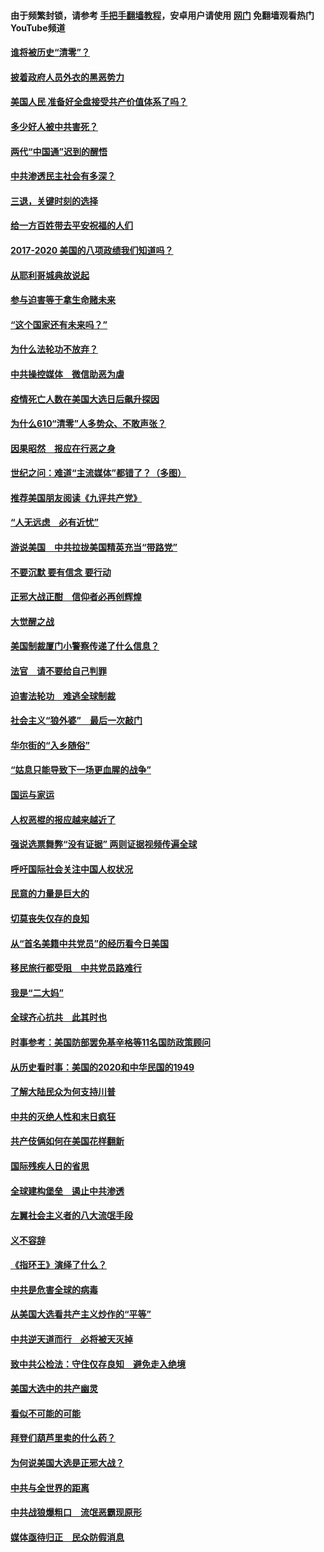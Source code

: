 #### 由于频繁封锁，请参考 [手把手翻墙教程](https://github.com/gfw-breaker/guides/wiki/)，安卓用户请使用 [网门](https://github.com/gfw-breaker/nogfw/blob/master/dl.md?t=02050800) 免翻墙观看热门YouTube频道 

#### [谁将被历史“清零”？](../pages/73/417485.md?t=02050800) 

#### [披着政府人员外衣的黑恶势力](../pages/73/417442.md?t=02050800) 

#### [美国人民 准备好全盘接受共产价值体系了吗？](../pages/73/417491.md?t=02050800) 

#### [多少好人被中共害死？](../pages/73/417144.md?t=02050800) 

#### [两代“中国通”迟到的醒悟](../pages/73/417064.md?t=02050800) 

#### [中共渗透民主社会有多深？](../pages/73/417063.md?t=02050800) 

#### [三退，关键时刻的选择](../pages/73/416969.md?t=02050800) 

#### [给一方百姓带去平安祝福的人们](../pages/73/416941.md?t=02050800) 

#### [2017-2020  美国的八项政绩我们知道吗？](../pages/73/416968.md?t=02050800) 

#### [从耶利哥城典故说起](../pages/73/416892.md?t=02050800) 

#### [参与迫害等于拿生命赌未来](../pages/73/416856.md?t=02050800) 

#### [“这个国家还有未来吗？”](../pages/73/416852.md?t=02050800) 

#### [为什么法轮功不放弃？](../pages/73/416864.md?t=02050800) 

#### [中共操控媒体　微信助恶为虐](../pages/73/416724.md?t=02050800) 

#### [疫情死亡人数在美国大选日后飙升探因](../pages/73/416606.md?t=02050800) 

#### [为什么610“清零”人多势众、不敢声张？](../pages/73/416632.md?t=02050800) 

#### [因果昭然　报应在行恶之身](../pages/73/416582.md?t=02050800) 

#### [世纪之问：难道“主流媒体”都错了？（多图）](../pages/73/416571.md?t=02050800) 

#### [推荐美国朋友阅读《九评共产党》](../pages/73/416510.md?t=02050800) 

#### [“人无远虑　必有近忧”](../pages/73/416513.md?t=02050800) 

#### [游说美国　中共拉拢美国精英充当“带路党”](../pages/73/416529.md?t=02050800) 

#### [不要沉默 要有信念 要行动](../pages/73/416457.md?t=02050800) 

#### [正邪大战正酣　信仰者必再创辉煌](../pages/73/416433.md?t=02050800) 

#### [大觉醒之战](../pages/73/416456.md?t=02050800) 

#### [美国制裁厦门小警察传递了什么信息？](../pages/73/416432.md?t=02050800) 

#### [法官　请不要给自己判罪](../pages/73/416379.md?t=02050800) 

#### [迫害法轮功　难逃全球制裁](../pages/73/416380.md?t=02050800) 

#### [社会主义“狼外婆”　最后一次敲门](../pages/73/416394.md?t=02050800) 

#### [华尔街的“入乡随俗”](../pages/73/416395.md?t=02050800) 

#### [“姑息只能导致下一场更血腥的战争”](../pages/73/416223.md?t=02050800) 

#### [国运与家运](../pages/73/416224.md?t=02050800) 

#### [人权恶棍的报应越来越近了](../pages/73/416276.md?t=02050800) 

#### [强说选票舞弊“没有证据” 两则证据视频传遍全球](../pages/73/416227.md?t=02050800) 

#### [呼吁国际社会关注中国人权状况](../pages/73/416135.md?t=02050800) 

#### [民意的力量是巨大的](../pages/73/416222.md?t=02050800) 

#### [切莫丧失仅存的良知](../pages/73/416134.md?t=02050800) 

#### [从“首名美籍中共党员”的经历看今日美国](../pages/73/416114.md?t=02050800) 

#### [移民旅行都受阻　中共党员路难行](../pages/73/416033.md?t=02050800) 

#### [我是“二大妈”](../pages/73/415529.md?t=02050800) 

#### [全球齐心抗共　此其时也](../pages/73/415989.md?t=02050800) 

#### [时事参考：美国防部罢免基辛格等11名国防政策顾问](../pages/73/415970.md?t=02050800) 

#### [从历史看时事：美国的2020和中华民国的1949](../pages/73/415949.md?t=02050800) 

#### [了解大陆民众为何支持川普](../pages/73/415950.md?t=02050800) 

#### [中共的灭绝人性和末日疯狂](../pages/73/415944.md?t=02050800) 

#### [共产伎俩如何在美国花样翻新](../pages/73/415908.md?t=02050800) 

#### [国际残疾人日的省思](../pages/73/415849.md?t=02050800) 

#### [全球建构堡垒　遏止中共渗透](../pages/73/415850.md?t=02050800) 

#### [左翼社会主义者的八大流氓手段](../pages/73/415802.md?t=02050800) 

#### [义不容辞](../pages/73/415807.md?t=02050800) 

#### [《指环王》演绎了什么？](../pages/73/415739.md?t=02050800) 

#### [中共是危害全球的病毒](../pages/73/415569.md?t=02050800) 

#### [从美国大选看共产主义炒作的“平等”](../pages/73/415654.md?t=02050800) 

#### [中共逆天道而行　必将被天灭掉](../pages/73/415626.md?t=02050800) 

#### [致中共公检法：守住仅存良知　避免走入绝境](../pages/73/415627.md?t=02050800) 

#### [美国大选中的共产幽灵](../pages/73/415618.md?t=02050800) 

#### [看似不可能的可能](../pages/73/415619.md?t=02050800) 

#### [拜登们葫芦里卖的什么药？](../pages/73/415531.md?t=02050800) 

#### [为何说美国大选是正邪大战？](../pages/73/415530.md?t=02050800) 

#### [中共与全世界的距离](../pages/73/415435.md?t=02050800) 

#### [中共战狼爆粗口　流氓恶霸现原形](../pages/73/415426.md?t=02050800) 

#### [媒体亟待归正　民众防假消息](../pages/73/415402.md?t=02050800) 

